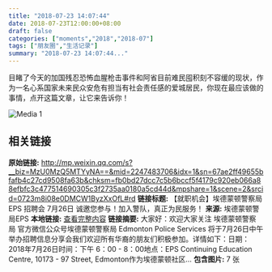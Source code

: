 ```yaml
---
title: "2018-07-23 14:07:44"
date: 2018-07-23T12:00:00+08:00
draft: false
categories: ["moments","2018","2018-07"]
tags: ["朋友圈","生活记录"]
summary: "2018-07-23 14:07:44..."
---
```


目睹了今天的加国残忍恐怖血腥枪击事件和阿省目前难民囤积刻不容缓的现状，作为一名心系国家未来民众安危有担当有社会责任感的爱城居民，你现在最应该做的事情，点开这篇文章，让它来告诉你！

![Media 1](/Moments/photos/2018-07-23/201807231407440.jpg)

## 相关链接

**原始链接:** http://mp.weixin.qq.com/s?__biz=MzU0MzQ5MTYyNA==&mid=2247483706&idx=1&sn=67ae2ff49655bfafb4c27cd9508fa63b&chksm=fb0bd27dcc7c5b6bccf5f4179c920eb066a88efbfc3c477514690305c3f2735aa0180a5cd44d&mpshare=1&scene=2&srcid=0723m8i08e0DMCW1ByzXxOfL#rd
**链接标题:** 【就职机会】埃德蒙顿警察局 EPS 招聘会 7月26日 诚邀您参与！加入警队，真正为民服务！
**来源:** 埃德蒙顿警局EPS
**本地链接:** [查看完整内容](/link_content/2018/07/2018-07-23-2/link_content/)
**链接摘要:** 大家好：欢迎大家关注 埃德蒙顿警察局 官方微信公众号埃德蒙顿警察局 Edmonton Police Services 将于7月26日中午举办招聘信息分享会我们欢迎所有华裔的朋友们积极参加。详情如下：日期：2018年7月26日时间：下午 6：00 - 8：00地点：EPS Continuing Education Centre, 10173 - 97 Street, Edmonton作为埃德蒙顿社区...
**包含图片:** 7 张

